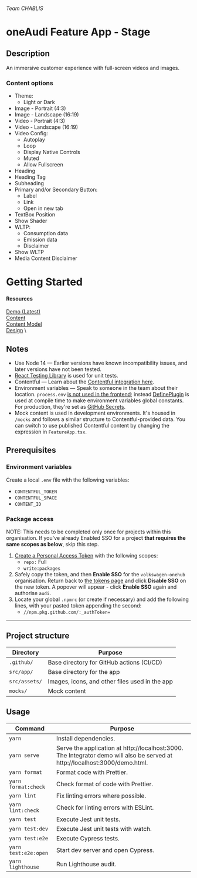 ###### Team CHABLIS
# oneAudi Feature App - Stage
## Description
An immersive customer experience with full-screen videos and images.
### Content options
* Theme:
  * Light or Dark
* Image - Portrait (4:3)
* Image - Landscape (16:19)
* Video - Portrait (4:3)
* Video - Landscape (16:19)
* Video Config:
  * Autoplay
  * Loop
  * Display Native Controls
  * Muted
  * Allow Fullscreen
* Heading
* Heading Tag
* Subheading
* Primary and/or Secondary Button:
  * Label
  * Link
  * Open in new tab
* TextBox Position
* Show Shader
* WLTP:
   - Consumption data
   - Emission data
   - Disclaimer
* Show WLTP
* Media Content Disclaimer
# Getting Started
#### Resources
[Demo (Latest)](https://oneaudi-feature-app-stage.cdn.dev.one.audi.com/index.html?contentId=2iZ1dmn0Uj2Yl7GqIVpzKV) \
[Content](https://app.contentful.com/spaces/8l1afi0yxljy/entries/2iZ1dmn0Uj2Yl7GqIVpzKV) \
[Content Model](https://app.contentful.com/spaces/8l1afi0yxljy/content_types/oneaudiFeatureAppStage/fields) \
[Design](https://collaboration.msi.audi.com/confluence/pages/viewpage.action?pageId=259076969) \
## Notes
* Use Node 14 &mdash; Earlier versions have known incompatibility issues, and later versions have not been tested.
* [React Testing Library](https://testing-library.com/docs/) is used for unit tests.
* Contentful &mdash; Learn about the [Contentful integration here](https://github.com/volkswagen-onehub/oneaudi-os/tree/832db977229e8b040911059aa164c42105cda07f/packages/contentful).
* Environment variables &mdash; Speak to someone in the team about their location. `process.env` [is not used in the frontend](https://github.com/webpack/changelog-v5/blob/master/MIGRATION%20GUIDE.md#user-content-level-5-runtime-errors); instead [DefinePlugin](https://webpack.js.org/plugins/define-plugin/) is used at compile time to make environment variables global constants. For production, they're set as [GitHub Secrets](https://docs.github.com/en/actions/reference/encrypted-secrets).
* Mock content is used in development environments. It's housed in `/mocks` and follows a similar structure to Contentful-provided data. You can switch to use published Contentful content by changing the expression in `FeatureApp.tsx`.

## Prerequisites
### Environment variables
Create a local `.env` file with the following variables:
- `CONTENTFUL_TOKEN`
- `CONTENTFUL_SPACE`
- `CONTENT_ID`
### Package access
NOTE: This needs to be completed only once for projects within this organisation. If you've already Enabled SSO for a project **that requires the same scopes as below**, skip this step.
1. [Create a Personal Access Token](https://docs.github.com/en/github/authenticating-to-github/creating-a-personal-access-token) with the following scopes:
   * `repo:` Full
   * `write:packages`
2. Safely copy the token, and then **Enable SSO** for the `volkswagen-onehub` organisation. Return back to [the tokens page](https://github.com/settings/tokens) and click **Disable SSO** on the new token. A popover will appear - click **Enable SSO** again and authorise `audi`.
3. Locate your global `.npmrc` (or create if necessary) and add the following lines, with your pasted token appending the second:
   * `//npm.pkg.github.com/:_authToken=`

---

## Project structure

| Directory         | Purpose                                   |
| ----------------- | ----------------------------------------- |
| `.github/`        | Base directory for GitHub actions (CI/CD) |
| `src/app/`        | Base directory for the app             |
| `src/assets/`        | Images, icons, and other files used in the app             |
| `mocks/`        | Mock content            |

## Usage

| Command                | Purpose                                                                                                                                             |
| ---------------------- | --------------------------------------------------------------------------------------------------------------------------------------------------- |
| `yarn` | Install dependencies.
| `yarn serve` | Serve the application at http://localhost:3000. The Integrator demo will also be served at http://localhost:3000/demo.html.
| `yarn format` | Format code with Prettier.
| `yarn format:check` | Check format of code with Prettier.
| `yarn lint` | Fix linting errors where possible.
| `yarn lint:check` | Check for linting errors with ESLint.
| `yarn test` | Execute Jest unit tests.
| `yarn test:dev` | Execute Jest unit tests with watch.
| `yarn test:e2e` | Execute Cypress tests.
| `yarn test:e2e:open` | Start dev server and open Cypress.
| `yarn lighthouse` | Run Lighthouse audit.
